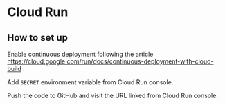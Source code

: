 # Cloud Run

## How to set up

Enable continuous deployment following the article
https://cloud.google.com/run/docs/continuous-deployment-with-cloud-build .

Add `SECRET` environment variable from Cloud Run console.

Push the code to GitHub and visit the URL linked from Cloud Run console.
